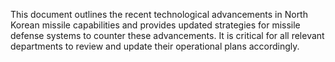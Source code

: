 This document outlines the recent technological advancements in North Korean missile capabilities and provides updated strategies for missile defense systems to counter these advancements. It is critical for all relevant departments to review and update their operational plans accordingly. 
